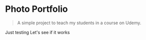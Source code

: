 # Photo Portfolio

> A simple project to teach my students in a course on Udemy.

Just testing
Let's see if it works
